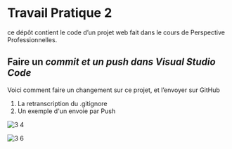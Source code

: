 # Travail Pratique 2
ce dépôt contient le code d’un projet web fait dans le cours de Perspective Professionnelles. 
## Faire un *commit et un push dans Visual Studio Code* 
Voici comment faire un changement sur ce projet, et l’envoyer sur GitHub
1)    La retranscription du .gitignore
2)    Un exemple d'un envoie par Push

  
![3 4](https://github.com/user-attachments/assets/74d0ac11-ee54-4ee4-b42b-1cd3ed37b18f)


![3 6](https://github.com/user-attachments/assets/43fa90ef-afcf-4919-a825-97bbb9f89dbe)
